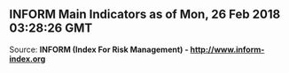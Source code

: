## INFORM Main Indicators as of Mon, 26 Feb 2018 03:28:26 GMT

Source: **INFORM (Index For Risk Management) - http://www.inform-index.org**